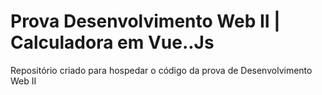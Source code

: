 # Prova Desenvolvimento Web II | Calculadora em Vue..Js
 Repositório criado para hospedar o código da prova de Desenvolvimento Web II
